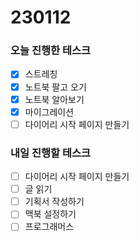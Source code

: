 # 230112

### 오늘 진행한 테스크

- [x] 스트레칭
- [x] 노트북 팔고 오기
- [x] 노트북 알아보기
- [x] 마이그레이션
- [ ] 다이어리 시작 페이지 만들기

### 내일 진행할 테스크

- [ ] 다이어리 시작 페이지 만들기
- [ ] 글 읽기
- [ ] 기획서 작성하기
- [ ] 맥북 설정하기
- [ ] 프로그래머스
